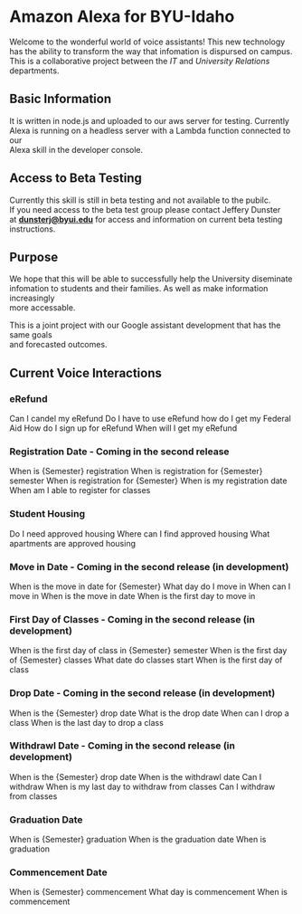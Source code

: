 Amazon Alexa for BYU-Idaho
==========================
Welcome to the wonderful world of voice assistants! This new technology  
has the ability to transform the way that infomation is dispursed on campus.  
This is a collaborative project between the _IT_ and _University Relations_   
departments.  

## Basic Information
It is written in node.js and uploaded to our aws server for testing. Currently  
Alexa is running on a headless server with a Lambda function connected to our   
Alexa skill in the developer console.   

## Access to Beta Testing
Currently this skill is still in beta testing and not available to the pubilc.  
If you need access to the beta test group please contact Jeffery Dunster  
at **dunsterj@byui.edu** for access and information on current beta testing   
instructions.   

## Purpose
We hope that this will be able to successfully help the University diseminate   
infomation to students and their families. As well as make information increasingly  
more accessable.  

This is a joint project with our Google assistant development that has the same goals  
and forecasted outcomes.   

## Current Voice Interactions

### eRefund
Can I candel my eRefund
Do I have to use eRefund
how do I get my Federal Aid
How do I sign up for eRefund
When will I get my eRefund
### Registration Date - Coming in the second release
When is {Semester} registration
When is registration for {Semester} semester
When is registration for {Semester}
When is my registration date
When am I able to register for classes
### Student Housing
Do I need approved housing
Where can I find approved housing
What apartments are approved housing
### Move in Date - Coming in the second release (in development)
When is the move in date for {Semester}
What day do I move in
When can I move in
When is the move in date
When is the first day to move in
### First Day of Classes - Coming in the second release (in development) 
When is the first day of class in {Semester} semester
When is the first day of {Semester} classes
What date do classes start
When is the first day of class
### Drop Date - Coming in the second release (in development)
When is the {Semester} drop date
What is the drop date
When can I drop a class
When is the last day to drop a class
### Withdrawl Date - Coming in the second release (in development)
When is the {Semester} drop date
When is the withdrawl date
Can I withdraw
When is my last day to withdraw from classes
Can I withdraw from classes
### Graduation Date
When is {Semester} graduation
When is the graduation date
When is graduation
### Commencement Date
When is {Semester} commencement
What day is commencement
When is commencement
